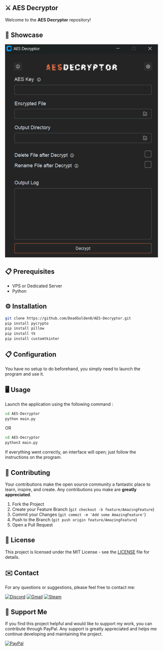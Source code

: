 ## ⚔️ AES Decryptor

Welcome to the **AES Decryptor** repository!

## 🚀 Showcase

![Show1](https://github.com/DeadGolden0/AES-Decryptor/blob/main/assets/aes-decryptor-showcase.png)

## 📋 Prerequisites

- VPS or Dedicated Server
- Python

## ⚙️ Installation

```bash
git clone https://github.com/DeadGolden0/AES-Decryptor.git
pip install pycrypto
pip install pillow
pip install tk
pip install customtkinter
```

## 📋 Configuration

You have no setup to do beforehand, you simply need to launch the program and use it.

## 🖥️ Usage

Launch the application using the following command : 

```bash
cd AES-Decryptor
python main.py
```
OR
```bash
cd AES-Decryptor
python3 main.py
```

If everything went correctly, an interface will open; just follow the instructions on the program.

## 🤝 Contributing

Your contributions make the open source community a fantastic place to learn, inspire, and create. Any contributions you make are **greatly appreciated**.

1. Fork the Project
2. Create your Feature Branch (`git checkout -b feature/AmazingFeature`)
3. Commit your Changes (`git commit -m 'Add some AmazingFeature'`)
4. Push to the Branch (`git push origin feature/AmazingFeature`)
5. Open a Pull Request

## 📝 License

This project is licensed under the MIT License - see the [LICENSE](LICENSE) file for details.

## ✉️ Contact

For any questions or suggestions, please feel free to contact me:

[![Discord](https://img.shields.io/badge/Discord-%235865F2.svg?style=for-the-badge&logo=discord&logoColor=white)](https://discord.gg/w92W7XR9Yg)
[![Gmail](https://img.shields.io/badge/Gmail-D14836?style=for-the-badge&logo=gmail&logoColor=white)](mailto:deadgolden9122@gmail.com)
[![Steam](https://img.shields.io/badge/steam-%23000000.svg?style=for-the-badge&logo=steam&logoColor=white)](https://steamcommunity.com/id/DeAdGoLdEn/)

## 💖 Support Me

If you find this project helpful and would like to support my work, you can contribute through PayPal. Any support is greatly appreciated and helps me continue developing and maintaining the project.

[![PayPal](https://img.shields.io/badge/PayPal-00457C?style=for-the-badge&logo=paypal&logoColor=white)](https://paypal.me/DeadGolden0)

 
